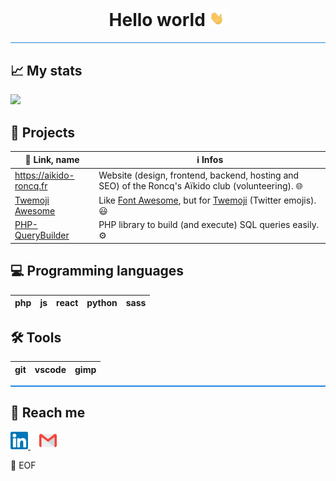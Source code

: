 <center>
 <h1>Hello world <img src="assets/waving_hand.gif" style="width: 1em"></h1>
</center>


<hr style="background: #2384de; height: .1em">


## 📈 My stats

![](https://github-readme-stats.vercel.app/api?username=iamludal&show_icons=true&icon_color=2384de&title_color=2384de)


## 📝 Projects

| 🔗 Link, name                                                     | ℹ️ Infos                                                                                                                 |
| ---------------------------------------------------------------- | ----------------------------------------------------------------------------------------------------------------------- |
| https://aikido-roncq.fr                                          | Website (design, frontend, backend, hosting and SEO) of the Roncq's Aïkido club (volunteering). 🌐                       |
| [Twemoji Awesome](https://github.com/iamludal/twemoji-awesome)   | Like [Font Awesome](https://fontawesome.com), but for [Twemoji](https://github.com/twitter/twemoji) (Twitter emojis). 😃 |
| [PHP-QueryBuilder](https://github.com/iamludal/PHP-QueryBuilder) | PHP library to build (and execute) SQL queries easily. ⚙️                                                                |


## 💻 Programming languages

| php | js  | react | python | sass |
| --- | --- | ----- | ------ | ---- |


## 🛠️ Tools

| git | vscode | gimp |
| --- | ------ | ---- |


<hr style="background: #2384de; height: .1em">


## 💬 Reach me

<a href="linkedin.com/in/ludovic-chombeau">
    <img src="assets/Linkedin.svg" style="width: 2em">
</a>

<a href="mailto:ludovic.chombeau@gmail.com" title="ludovic.chombeau@gmail.com">
    <img src="assets/Gmail.svg" style="width: 2em; margin-left: 1em">
</a>



💾 EOF
